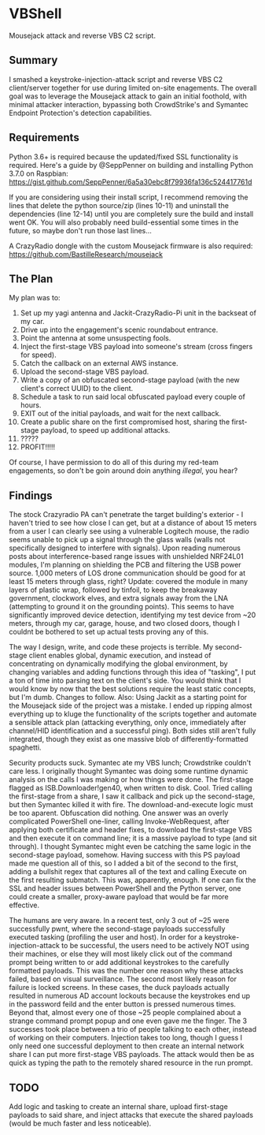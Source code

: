 # VBShell
Mousejack attack and reverse VBS C2 script.

## Summary
I smashed a keystroke-injection-attack script and reverse VBS C2 client/server together for use during limited on-site enagements. The overall goal was to leverage the Mousejack attack to gain an initial foothold, with minimal attacker interaction, bypassing both CrowdStrike's and Symantec Endpoint Protection's detection capabilities.

## Requirements
Python 3.6+ is required because the updated/fixed SSL functionality is required. Here's a guide by @SeppPenner on building and installing Python 3.7.0 on Raspbian: https://gist.github.com/SeppPenner/6a5a30ebc8f79936fa136c524417761d

If you are considering using their install script, I recommend removing the lines that delete the python source/zip (lines 10-11) and uninstall the dependencies (line 12-14) until you are completely sure the build and install went OK. You will also probably need build-essential some times in the future, so maybe don't run those last lines...

A CrazyRadio dongle with the custom Mousejack firmware is also required: https://github.com/BastilleResearch/mousejack

## The Plan
My plan was to:
1. Set up my yagi antenna and Jackit-CrazyRadio-Pi unit in the backseat of my car.
2. Drive up into the engagement's scenic roundabout entrance.
3. Point the antenna at some unsuspecting fools.
4. Inject the first-stage VBS payload into someone's stream (cross fingers for speed).
5. Catch the callback on an external AWS instance.
6. Upload the second-stage VBS payload.
7. Write a copy of an obfuscated second-stage payload (with the new client's correct UUID) to the client.
8. Schedule a task to run said local obfuscated payload every couple of hours.
9. EXIT out of the initial payloads, and wait for the next callback.
10. Create a public share on the first compromised host, sharing the first-stage payload, to speed up additional attacks.
11. ?????
12. PROFIT!!!!!

Of course, I have permission to do all of this during my red-team engagements, so don't be goin around doin anything *illegal*, you hear?

## Findings
The stock Crazyradio PA can't penetrate the target building's exterior - I haven't tried to see how close I can get, but at a distance of about 15 meters from a user I can clearly see using a vulnerable Logitech mouse, the radio seems unable to pick up a signal through the glass walls (walls not specifically designed to interfere with signals). Upon reading numerous posts about interference-based range issues with unshielded NRF24L01 modules, I'm planning on shielding the PCB and filtering the USB power source. 1,000 meters of LOS drone communication should be good for at least 15 meters through glass, right? Update: covered the module in many layers of plastic wrap, followed by tinfoil, to keep the breakaway government, clockwork elves, and extra signals away from the LNA (attempting to ground it on the grounding points). This seems to have significantly improved device detection, identifying my test device from ~20 meters, through my car, garage, house, and two closed doors, though I couldnt be bothered to set up actual tests proving any of this.

The way I design, write, and code these projects is terrible. My second-stage client enables global, dynamic execution, and instead of concentrating on dynamically modifying the global environment, by changing variables and adding functions through this idea of "tasking", I put a ton of time into parsing text on the client's side. You would think that I would know by now that the best solutions require the least static concepts, but I'm dumb. Changes to follow. Also: Using Jackit as a starting point for the Mousejack side of the project was a mistake. I ended up ripping almost everything up to kluge the functionality of the scripts together and automate a sensible attack plan (attacking everything, only once, immediately after channel/HID identification and a successful ping). Both sides still aren't fully integrated, though they exist as one massive blob of differently-formatted spaghetti.

Security products suck. Symantec ate my VBS lunch; Crowdstrike couldn't care less. I originally thought Symantec was doing some runtime dynamic analysis on the calls I was making or how things were done. The first-stage flagged as ISB.Downloader!gen40, when written to disk. Cool. Tried calling the first-stage from a share, I saw it callback and pick up the second-stage, but then Symantec killed it with fire. The download-and-execute logic must be too aparent. Obfuscation did nothing. One answer was an overly complicated PowerShell one-liner, calling Invoke-WebRequest, after applying both certificate and header fixes, to download the first-stage VBS and then execute it on command line; it is a massive payload to type (and sit through). I thought Symantec might even be catching the same logic in the second-stage payload, somehow. Having success with this PS payload made me question all of this, so I added a bit of the second to the first, adding a bullshit regex that captures all of the text and calling Execute on the first resulting submatch. This was, apparently, enough. If one can fix the SSL and header issues between PowerShell and the Python server, one could create a smaller, proxy-aware payload that would be far more effective.

The humans are very aware. In a recent test, only 3 out of ~25 were successfully pwnt, where the second-stage payloads successfully executed tasking (profiling the user and host). In order for a keystroke-injection-attack to be successful, the users need to be actively NOT using their machines, or else they will most likely click out of the command prompt being written to or add additional keystrokes to the carefully formatted payloads. This was the number one reason why these attacks failed, based on visual surveillance. The second most likely reason for failure is locked screens. In these cases, the duck payloads actually resulted in numerous AD account lockouts because the keystrokes end up in the password feild and the enter button is pressed numerous times. Beyond that, almost every one of those ~25 people complained about a strange command prompt popup and one even gave me the finger. The 3 successes took place between a trio of people talking to each other, instead of working on their computers. Injection takes too long, though I guess I only need one successful deployment to then create an internal network share I can put more first-stage VBS payloads. The attack would then be as quick as typing the path to the remotely shared resource in the run prompt.


## TODO
Add logic and tasking to create an internal share, upload first-stage payloads to said share, and inject attacks that execute the shared payloads (would be much faster and less noticeable).
